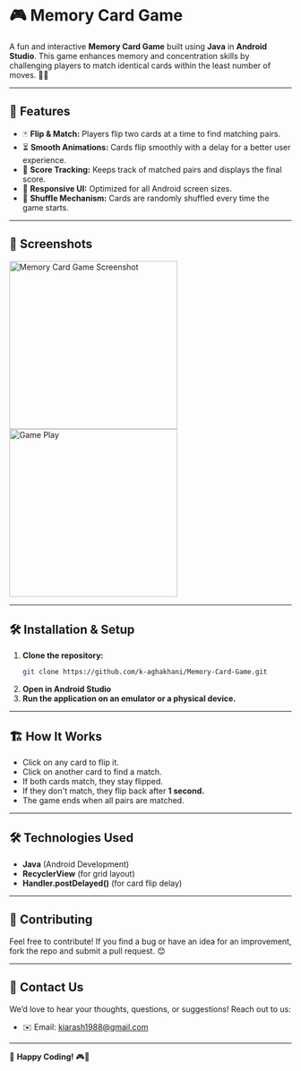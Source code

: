 # 🎮 Memory Card Game

A fun and interactive **Memory Card Game** built using **Java** in **Android Studio**. This game enhances memory and concentration skills by challenging players to match identical cards within the least number of moves. 🧠💡

---

## 🚀 Features
- 🃏 **Flip & Match:** Players flip two cards at a time to find matching pairs.
- ⏳ **Smooth Animations:** Cards flip smoothly with a delay for a better user experience.
- 🎯 **Score Tracking:** Keeps track of matched pairs and displays the final score.
- 📱 **Responsive UI:** Optimized for all Android screen sizes.
- 🔄 **Shuffle Mechanism:** Cards are randomly shuffled every time the game starts.

---

## 📸 Screenshots
<img src="https://via.placeholder.com/400" alt="Memory Card Game Screenshot" width="300" />
<img src="https://via.placeholder.com/400" alt="Game Play" width="300" />

---

## 🛠️ Installation & Setup

1. **Clone the repository:**
   ```sh
   git clone https://github.com/k-aghakhani/Memory-Card-Game.git
   ```
2. **Open in Android Studio**
3. **Run the application on an emulator or a physical device.**

---

## 🏗️ How It Works
- Click on any card to flip it.
- Click on another card to find a match.
- If both cards match, they stay flipped.
- If they don't match, they flip back after **1 second.**
- The game ends when all pairs are matched.

---

## 🛠️ Technologies Used
- **Java** (Android Development)
- **RecyclerView** (for grid layout)
- **Handler.postDelayed()** (for card flip delay)

---

## 📌 Contributing
Feel free to contribute! If you find a bug or have an idea for an improvement, fork the repo and submit a pull request. 😊

---
## 📧 Contact Us

We’d love to hear your thoughts, questions, or suggestions! Reach out to us:

- ✉️ Email: [kiarash1988@gmail.com](mailto:kiarash1988@gmail.com)
---

💙 **Happy Coding!** 🎮🚀

